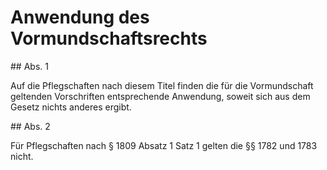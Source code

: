 # Anwendung des Vormundschaftsrechts



\#\# Abs. 1

 Auf die Pflegschaften nach diesem Titel finden die für die Vormundschaft geltenden Vorschriften entsprechende Anwendung, soweit sich aus dem Gesetz nichts anderes ergibt.

\#\# Abs. 2

 Für Pflegschaften nach § 1809 Absatz 1 Satz 1 gelten die §§ 1782 und 1783 nicht. 

